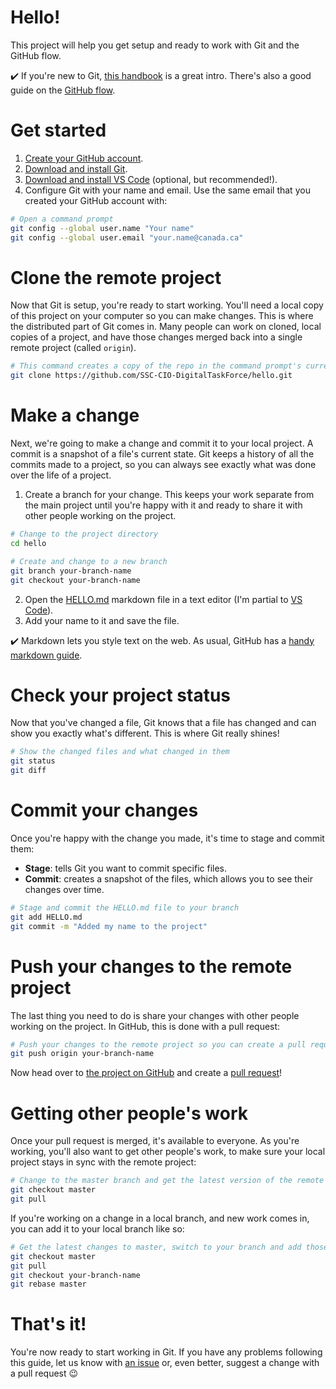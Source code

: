 # Hello!
This project will help you get setup and ready to work with Git and the GitHub flow.  

:heavy_check_mark: If you're new to Git, [this handbook](https://guides.github.com/introduction/git-handbook/) is a great intro.  There's also a good guide on the [GitHub flow](https://guides.github.com/introduction/flow/).

# Get started
1. [Create your GitHub account](https://github.com/join).
1. [Download and install Git](https://git-scm.com/downloads).
1. [Download and install VS Code](https://code.visualstudio.com/download) (optional, but recommended!).
1. Configure Git with your name and email.  Use the same email that you created your GitHub account with:
```bash
# Open a command prompt
git config --global user.name "Your name"
git config --global user.email "your.name@canada.ca"
```

# Clone the remote project
Now that Git is setup, you're ready to start working.  You'll need a local copy of this project on your computer so you can make changes.  This is where the distributed part of Git comes in.  Many people can work on cloned, local copies of a project, and have those changes merged back into a single remote project (called `origin`).

```bash
# This command creates a copy of the repo in the command prompt's current directory.
git clone https://github.com/SSC-CIO-DigitalTaskForce/hello.git
```
# Make a change
Next, we're going to make a change and commit it to your local project.  A commit is a snapshot of a file's current state.  Git keeps a history of all the commits made to a project, so you can always see exactly what was done over the life of a project.

1. Create a branch for your change.  This keeps your work separate from the main project until you're happy with it and ready to share it with other people working on the project.
```bash
# Change to the project directory
cd hello

# Create and change to a new branch
git branch your-branch-name
git checkout your-branch-name
```
2. Open the [HELLO.md](https://github.com/SSC-CIO-DigitalTaskForce/hello/blob/master/HELLO.md) markdown file in a text editor (I'm partial to [VS Code](https://code.visualstudio.com/download)).
3. Add your name to it and save the file.

:heavy_check_mark: Markdown lets you style text on the web.  As usual, GitHub has a [handy markdown guide](https://guides.github.com/features/mastering-markdown/).

# Check your project status
Now that you've changed a file, Git knows that a file has changed and can show you exactly what's different. This is where Git really shines!

```bash
# Show the changed files and what changed in them
git status
git diff
```

# Commit your changes
Once you're happy with the change you made, it's time to stage and commit them:

* **Stage**: tells Git you want to commit specific files.
* **Commit**: creates a snapshot of the files, which allows you to see their changes over time.

```bash
# Stage and commit the HELLO.md file to your branch
git add HELLO.md
git commit -m "Added my name to the project"
```

# Push your changes to the remote project
The last thing you need to do is share your changes with other people working on the project.  In GitHub, this is done with a pull request:

```bash
# Push your changes to the remote project so you can create a pull request
git push origin your-branch-name
```

Now head over to [the project on GitHub](https://github.com/SSC-CIO-DigitalTaskForce/hello) and create a [pull request](https://guides.github.com/activities/hello-world/#pr)!

# Getting other people's work
Once your pull request is merged, it's available to everyone.  As you're working, you'll also want to get other people's work, to make sure your local project stays in sync with the remote project:

```bash
# Change to the master branch and get the latest version of the remote project
git checkout master
git pull
```

If you're working on a change in a local branch, and new work comes in, you can add it to your local branch like so:

```bash
# Get the latest changes to master, switch to your branch and add those changes to your branch
git checkout master
git pull
git checkout your-branch-name
git rebase master
```

# That's it!
You're now ready to start working in Git.  If you have any problems following this guide, let us know with [an issue](https://github.com/SSC-CIO-DigitalTaskForce/hello/issues) or, even better, suggest a change with a pull request :wink:




